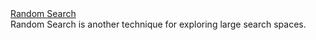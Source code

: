 <div class="row mt-1">
  <div class="col-sm-4">
    <a class="btn btn-default" href="/docs/start/grid-search/"
       >Random Search <i class="fa next"></i></a>
  </div>
  <div class="col-sm-8">
    Random Search is another technique for exploring large search
    spaces.
  </div>
</div>
